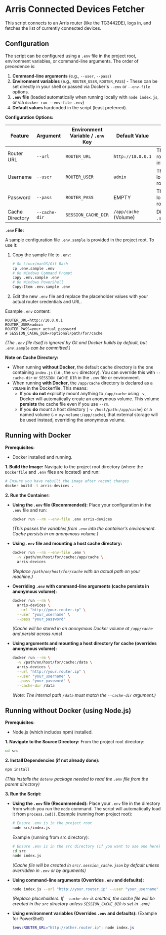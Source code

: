 # Arris Connected Devices Fetcher

This script connects to an Arris router (like the TG3442DE), logs in, and fetches the list of currently connected devices.

## Configuration

The script can be configured using a `.env` file in the project root, environment variables, or command-line arguments. The order of precedence is:

1.  **Command-line arguments** (e.g., `--user`, `--pass`)
2.  **Environment variables** (e.g., `ROUTER_USER`, `ROUTER_PASS`) - These can be set directly in your shell or passed via Docker's `--env` or `--env-file` options.
3.  **`.env` file** (loaded automatically when running locally with `node index.js`, or via `docker run --env-file .env`)
4.  **Default values** hardcoded in the script (least preferred).

**Configuration Options:**

| Feature         | Argument        | Environment Variable / `.env` Key | Default Value          | Description                                      |
|-----------------|-----------------|-----------------------------------|------------------------|--------------------------------------------------|
| Router URL      | `--url`         | `ROUTER_URL`                      | `http://10.0.0.1`      | The base URL of the router's web interface.      |
| Username        | `--user`        | `ROUTER_USER`                     | `admin`                | The username for logging into the router.        |
| Password        | `--pass`        | `ROUTER_PASS`                     | EMPTY         | The password for logging into the router.        |
| Cache Directory | `--cache-dir`   | `SESSION_CACHE_DIR`               | `/app/cache` (Volume)  | Directory to store the `.session_cache.json`.    |

**`.env` File:**

A sample configuration file `.env.sample` is provided in the project root. To use it:

1.  Copy the sample file to `.env`:
    ```bash
    # On Linux/macOS/Git Bash
    cp .env.sample .env
    # On Windows Command Prompt
    copy .env.sample .env
    # On Windows PowerShell
    Copy-Item .env.sample .env
    ```
2.  Edit the new `.env` file and replace the placeholder values with your actual router credentials and URL.

Example `.env` content:
```dotenv
ROUTER_URL=http://10.0.0.1
ROUTER_USER=admin
ROUTER_PASS=your_actual_password
# SESSION_CACHE_DIR=/optional/path/for/cache
```
*(The `.env` file itself is ignored by Git and Docker builds by default, but `.env.sample` can be committed.)*

**Note on Cache Directory:**
*   When running **without Docker**, the default cache directory is the one containing `index.js` (i.e., the `src` directory). You can override this with `--cache-dir` or `SESSION_CACHE_DIR` in the `.env` file or environment.
*   When running **with Docker**, the `/app/cache` directory is declared as a `VOLUME` in the Dockerfile. This means:
    *   If you **do not** explicitly mount anything to `/app/cache` using `-v`, Docker will automatically create an anonymous volume. This volume **persists** the cache file even if you use `--rm`.
    *   If you **do** mount a host directory (`-v /host/path:/app/cache`) or a named volume (`-v my-volume:/app/cache`), that external storage will be used instead, overriding the anonymous volume.

## Running with Docker

**Prerequisites:**
*   Docker installed and running.

**1. Build the Image:**
Navigate to the project root directory (where the `Dockerfile` and `.env` files are located) and run:
```bash
# Ensure you have rebuilt the image after recent changes
docker build -t arris-devices .
```

**2. Run the Container:**

*   **Using the `.env` file (Recommended):**
    Place your configuration in the `.env` file and run:
    ```bash
    docker run --rm --env-file .env arris-devices
    ```
    *(This passes the variables from `.env` into the container's environment. Cache persists in an anonymous volume.)*

*   **Using `.env` file and mounting a host cache directory:**
    ```bash
    docker run --rm --env-file .env \
      -v /path/on/host/for/cache:/app/cache \
      arris-devices
    ```
    *(Replace `/path/on/host/for/cache` with an actual path on your machine.)*

*   **Overriding `.env` with command-line arguments (cache persists in anonymous volume):**
    ```bash
    docker run --rm \
      arris-devices \
      --url "http://your.router.ip" \
      --user "your_username" \
      --pass "your_password"
    ```
    *(Cache will be stored in an anonymous Docker volume at `/app/cache` and persist across runs)*

*   **Using arguments and mounting a host directory for cache (overrides anonymous volume):**
    ```bash
    docker run --rm \
      -v /path/on/host/for/cache:/data \
      arris-devices \
      --url "http://your.router.ip" \
      --user "your_username" \
      --pass "your_password" \
      --cache-dir /data
    ```
    *(Note: The internal path `/data` must match the `--cache-dir` argument.)*

## Running without Docker (using Node.js)

**Prerequisites:**
*   Node.js (which includes npm) installed.

**1. Navigate to the Source Directory:**
From the project root directory:
```bash
cd src
```

**2. Install Dependencies (if not already done):**
```bash
npm install
```
*(This installs the `dotenv` package needed to read the `.env` file from the parent directory)*

**3. Run the Script:**

*   **Using the `.env` file (Recommended):**
    Place your `.env` file in the directory from which you run the `node` command. The script will automatically load it from `process.cwd()`.
    Example (running from project root):
    ```bash
    # Ensure .env is in the project root
    node src/index.js
    ```
    Example (running from src directory):
    ```bash
    # Ensure .env is in the src directory (if you want to use one here)
    cd src
    node index.js
    ```
    *(Cache file will be created in `src/.session_cache.json` by default unless overridden in `.env` or by arguments)*

*   **Using command-line arguments (Overrides `.env` and defaults):**
    ```bash
    node index.js --url "http://your.router.ip" --user "your_username" --pass "your_password" --cache-dir "/path/for/cache"
    ```
    *(Replace placeholders. If `--cache-dir` is omitted, the cache file will be created in the `src` directory unless `SESSION_CACHE_DIR` is set in `.env`)*

*   **Using environment variables (Overrides `.env` and defaults):**
    (Example for PowerShell)
    ```powershell
    $env:ROUTER_URL="http://other.router.ip"; node index.js
    ```